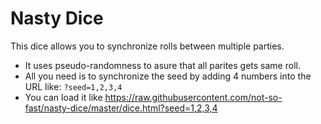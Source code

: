 # Nasty Dice

This dice allows you to synchronize rolls between multiple parties. 

* It uses pseudo-randomness to asure that all parites gets same roll. 
* All you need is to synchronize the seed by adding 4 numbers into the URL like: `?seed=1,2,3,4`
* You can load it like https://raw.githubusercontent.com/not-so-fast/nasty-dice/master/dice.html?seed=1,2,3,4
